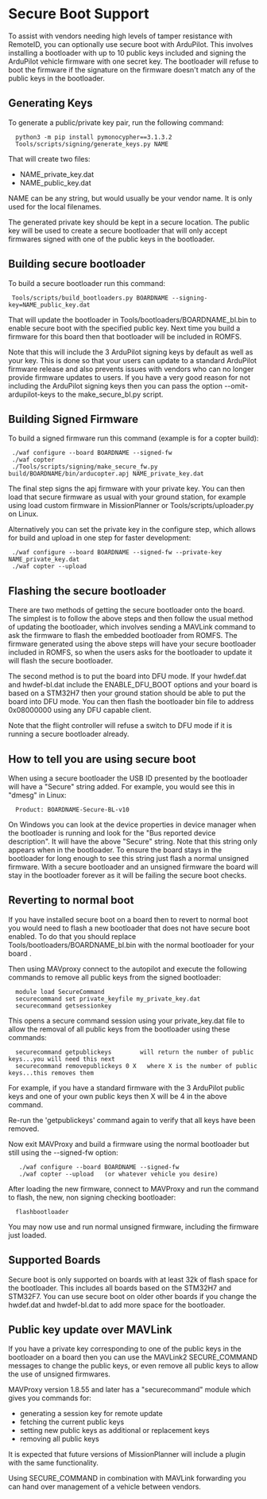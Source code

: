 # Secure Boot Support

To assist with vendors needing high levels of tamper resistance with
RemoteID, you can optionally use secure boot with ArduPilot. This
involves installing a bootloader with up to 10 public keys included
and signing the ArduPilot vehicle firmware with one secret key. The
bootloader will refuse to boot the firmware if the signature on the
firmware doesn't match any of the public keys in the bootloader.

## Generating Keys

To generate a public/private key pair, run the following command:

```
  python3 -m pip install pymonocypher==3.1.3.2
  Tools/scripts/signing/generate_keys.py NAME
```

That will create two files:
 - NAME_private_key.dat
 - NAME_public_key.dat

NAME can be any string, but would usually be your vendor name. It is
only used for the local filenames.

The generated private key should be kept in a secure location. The
public key will be used to create a secure bootloader that will only
accept firmwares signed with one of the public keys in the bootloader.

## Building secure bootloader

To build a secure bootloader run this command:

```
 Tools/scripts/build_bootloaders.py BOARDNAME --signing-key=NAME_public_key.dat
```

That will update the bootloader in Tools/bootloaders/BOARDNAME_bl.bin
to enable secure boot with the specified public key. Next time you
build a firmware for this board then that bootloader will be included
in ROMFS.

Note that this will include the 3 ArduPilot signing keys by default as
well as your key. This is done so that your users can update to a
standard ArduPilot firmware release and also prevents issues with
vendors who can no longer provide firmware updates to users. If you
have a very good reason for not including the ArduPilot signing keys
then you can pass the option --omit-ardupilot-keys to the
make_secure_bl.py script.

## Building Signed Firmware

To build a signed firmware run this command (example is for a copter build):

```
 ./waf configure --board BOARDNAME --signed-fw
 ./waf copter
 ./Tools/scripts/signing/make_secure_fw.py build/BOARDNAME/bin/arducopter.apj NAME_private_key.dat
```

The final step signs the apj firmware with your private key. You can
then load that secure firmware as usual with your ground station, for
example using load custom firmware in MissionPlanner or
Tools/scripts/uploader.py on Linux.

Alternatively you can set the private key in the configure step, which
allows for build and upload in one step for faster development:

```
 ./waf configure --board BOARDNAME --signed-fw --private-key NAME_private_key.dat
 ./waf copter --upload
```

## Flashing the secure bootloader

There are two methods of getting the secure bootloader onto the
board. The simplest is to follow the above steps and then follow the
usual method of updating the bootloader, which involves sending a
MAVLink command to ask the firmware to flash the embedded bootloader
from ROMFS. The firmware generated using the above steps will have
your secure bootloader included in ROMFS, so when the users asks for
the bootloader to update it will flash the secure bootloader.

The second method is to put the board into DFU mode. If your hwdef.dat
and hwdef-bl.dat include the ENABLE_DFU_BOOT options and your board is
based on a STM32H7 then your ground station should be able to put the
board into DFU mode. You can then flash the bootloader bin file to
address 0x08000000 using any DFU capable client.

Note that the flight controller will refuse a switch to DFU mode if it
is running a secure bootloader already.

## How to tell you are using secure boot

When using a secure bootloader the USB ID presented by the bootloader
will have a "Secure" string added. For example, you would see this in
"dmesg" in Linux:

```
  Product: BOARDNAME-Secure-BL-v10
```

On Windows you can look at the device properties in device manager
when the bootloader is running and look for the "Bus reported device
description". It will have the above "Secure" string. Note that this
string only appears when in the bootloader. To ensure the board stays
in the bootloader for long enough to see this string just flash a
normal unsigned firmware. With a secure bootloader and an unsigned
firmware the board will stay in the bootloader forever as it will be
failing the secure boot checks.

## Reverting to normal boot

If you have installed secure boot on a board then to revert to normal
boot you would need to flash a new bootloader that does not have
secure boot enabled. To do that you should replace
Tools/bootloaders/BOARDNAME_bl.bin with the normal bootloader for your
board .

Then using MAVproxy connect to the autopilot and execute the following commands to remove all
public keys from the signed bootloader:

```
  module load SecureCommand
  securecommand set private_keyfile my_private_key.dat
  securecommand getsessionkey
```
This opens a secure command session using your private_key.dat file to allow the removal of all public keys from the bootloader using these commands:

```
  securecommand getpublickeys        will return the number of public keys...you will need this next
  securecommand removepublickeys 0 X   where X is the number of public keys...this removes them
```

For example, if you have a standard firmware with the 3 ArduPilot
public keys and one of your own public keys then X will be 4 in the
above command.

Re-run the 'getpublickeys' command again to verify that all keys have
been removed.

Now exit MAVProxy and build a firmware using the normal bootloader but still using the --signed-fw option:

```
   ./waf configure --board BOARDNAME --signed-fw
   ./waf copter --upload   (or whatever vehicle you desire)
```

After loading the new firmware, connect to MAVProxy and run the command to flash, the new, non signing checking bootloader:

```
  flashbootloader
```

You may now use and run normal unsigned firmware, including the firmware just loaded.

## Supported Boards

Secure boot is only supported on boards with at least 32k of flash
space for the bootloader. This includes all boards based on the
STM32H7 and STM32F7. You can use secure boot on older other boards if
you change the hwdef.dat and hwdef-bl.dat to add more space for the
bootloader.

## Public key update over MAVLink

If you have a private key corresponding to one of the public keys in
the bootloader on a board then you can use the MAVLink2 SECURE_COMMAND
messages to change the public keys, or even remove all public keys to
allow the use of unsigned firmwares.

MAVProxy version 1.8.55 and later has a "securecommand" module which
gives you commands for:

 - generating a session key for remote update
 - fetching the current public keys
 - setting new public keys as additional or replacement keys
 - removing all public keys

It is expected that future versions of MissionPlanner will include a
plugin with the same functionality.

Using SECURE_COMMAND in combination with MAVLink forwarding you can
hand over management of a vehicle between vendors.
